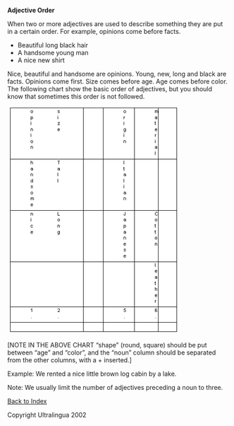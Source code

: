 **Adjective Order**

When two or more adjectives are used to describe something they are  put in a certain order. For example, opinions come before facts.

- Beautiful long black hair
- A handsome young man
- A nice new shirt

Nice, beautiful and handsome are opinions. Young, new, long and black  are facts. Opinions come first. Size comes before age. Age comes before  color. The following chart show the basic order of adjectives, but you  should know that sometimes this order is not followed.

![img](assets/ajectiveOrder.gif)

[NOTE IN THE ABOVE CHART  “shape” (round, square) should be put  between “age” and “color”, and the “noun” column should be separated  from the other columns, with a + inserted.]

 Example:
 We rented a nice little brown log cabin by a lake. 

Note: We usually limit the number of adjectives preceding a noun to three.

 [Back to Index](https://cns.ef-cdn.com/EtownResources/Grammar/EIndex.html)  

Copyright Ultralingua 2002